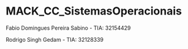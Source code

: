 # MACK_CC_SistemasOperacionais

Fabio Domingues Pereira Sabino - TIA: 32154429

Rodrigo Singh Gedam - TIA: 32128339
